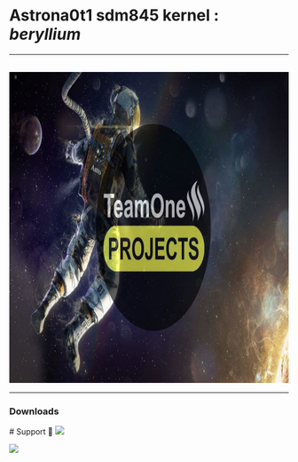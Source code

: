 <!DOCTYPE html>
<html>
<body>
<h1>Astrona0t1 sdm845 kernel : <i>beryllium</i></h1>
<hr ><br>
 <img src="banner.jpg" alt="" width="880" height="560"> 
<hr>
<h3><a style="text-decoration:none" href="https://drive.google.com/drive/folders/1jBeoYjuYxFXOg9wvxKVXmLMJX7DwhGlw">Downloads</a></h3>
# Support 🙏
<a href="https://t.me/EngageOs2"><img src="https://img.shields.io/badge/Join-Telegram%20Channel-red.svg?logo=Telegram" width="300px"></a>

<a href="https://t.me/EngageOs"><img src="https://img.shields.io/badge/Join-Telegram%20Group-blue.svg?logo=telegram" width="300px"></a>
</html> 
